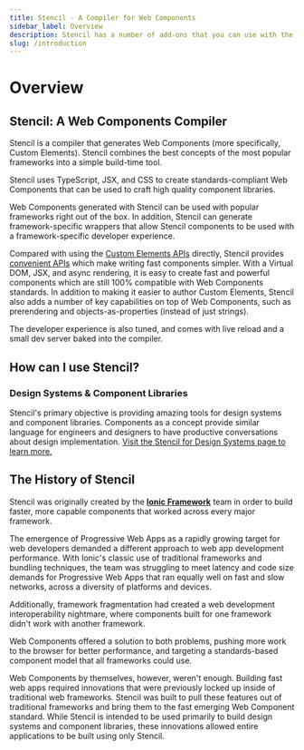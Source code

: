 ```yaml
---
title: Stencil - A Compiler for Web Components
sidebar_label: Overview
description: Stencil has a number of add-ons that you can use with the build process.
slug: /introduction
---
```


# Overview

## Stencil: A Web Components Compiler

Stencil is a compiler that generates Web Components (more specifically, Custom Elements). Stencil combines the best concepts of the most popular frameworks into a simple build-time tool.

Stencil uses TypeScript, JSX, and CSS to create standards-compliant Web Components that can be used to craft high quality component libraries.

Web Components generated with Stencil can be used with popular frameworks right
out of the box. In addition, Stencil can generate framework-specific wrappers that
allow Stencil components to be used with a framework-specific developer experience.

Compared with using the [Custom Elements
APIs](https://developer.mozilla.org/en-US/docs/Web/Web_Components/Using_custom_elements)
directly, Stencil provides [convenient APIs](../components/api.md) which make writing fast
components simpler. With a Virtual DOM, JSX, and async rendering, it is easy to
create fast and powerful components which are still 100% compatible with Web
Components standards. In addition to making it easier to author Custom
Elements, Stencil also adds a number of key capabilities on top of Web
Components, such as prerendering and objects-as-properties (instead of just
strings).

The developer experience is also tuned, and comes with live reload and a small dev server baked into the compiler.

## How can I use Stencil?

### Design Systems & Component Libraries

Stencil's primary objective is providing amazing tools for design systems and component libraries. Components as a concept provide similar language for engineers and designers to have productive conversations about design implementation. [Visit the Stencil for Design Systems page to learn more.](../guides/design-systems.md)

## The History of Stencil

Stencil was originally created by the **[Ionic Framework](http://ionicframework.com/)** team in order to build faster, more capable components that worked across every major framework.

The emergence of Progressive Web Apps as a rapidly growing target for web developers demanded a different approach to web app development performance. With Ionic's classic use of traditional frameworks and bundling techniques, the team was struggling to meet latency and code size demands for Progressive Web Apps that ran equally well on fast and slow networks, across a diversity of platforms and devices.

Additionally, framework fragmentation had created a web development interoperability nightmare, where components built for one framework didn't work with another framework.

Web Components offered a solution to both problems, pushing more work to the browser for better performance, and targeting a standards-based component model that all frameworks could use.

Web Components by themselves, however, weren't enough. Building fast web apps required innovations that were previously locked up inside of traditional web frameworks. Stencil was built to pull these features out of traditional frameworks and bring them to the fast emerging Web Component standard. While Stencil is intended to be used primarily to build design systems and component libraries, these innovations allowed entire applications to be built using only Stencil.
